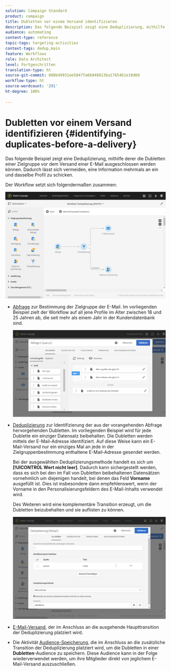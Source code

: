 ```yaml
---
solution: Campaign Standard
product: campaign
title: Dubletten vor einem Versand identifizieren
description: Das folgende Beispiel zeigt eine Deduplizierung, mithilfe derer die Dubletten einer Zielgruppe vor dem Versand einer E-Mail ausgeschlossen werden können. Dadurch lässt sich vermeiden, eine Information mehrmals an ein und dasselbe Profil zu schicken.
audience: automating
content-type: reference
topic-tags: targeting-activities
context-tags: dedup,main
feature: Workflows
role: Data Architect
level: Fortgeschritten
translation-type: ht
source-git-commit: 088b49931ee5047fa6b949813ba17654b1e10d60
workflow-type: ht
source-wordcount: '291'
ht-degree: 100%

---
```



# Dubletten vor einem Versand identifizieren {#identifying-duplicates-before-a-delivery}

Das folgende Beispiel zeigt eine Deduplizierung, mithilfe derer die Dubletten einer Zielgruppe vor dem Versand einer E-Mail ausgeschlossen werden können. Dadurch lässt sich vermeiden, eine Information mehrmals an ein und dasselbe Profil zu schicken.

Der Workflow setzt sich folgendermaßen zusammen:

![](assets/deduplication_example_workflow.png)

* [Abfrage](../../automating/using/query.md) zur Bestimmung der Zielgruppe der E-Mail. Im vorliegenden Beispiel zielt der Workflow auf all jene Profile im Alter zwischen 18 und 25 Jahren ab, die seit mehr als einem Jahr in der Kundendatenbank sind.

   ![](assets/deduplication_example_query.png)

* [Deduplizierung](../../automating/using/deduplication.md) zur Identifizierung der aus der vorangehenden Abfrage hervorgehenden Dubletten. Im vorliegenden Beispiel wird für jede Dublette ein einziger Datensatz beibehalten. Die Dubletten werden mittels der E-Mail-Adresse identifiziert. Auf diese Weise kann ein E-Mail-Versand nur ein einziges Mal an jede in der Zielgruppenbestimmung enthaltene E-Mail-Adresse gesendet werden.

   Bei der ausgewählten Deduplizierungsmethode handelt es sich um **[!UICONTROL Wert nicht leer]**. Dadurch kann sichergestellt werden, dass es sich bei den im Fall von Dubletten beibehaltenen Datensätzen vornehmlich um diejenigen handelt, bei denen das Feld **Vorname** ausgefüllt ist. Dies ist insbesondere dann empfehlenswert, wenn der Vorname in den Personalisierungsfeldern des E-Mail-Inhalts verwendet wird.

   Des Weiteren wird eine komplementäre Transition erzeugt, um die Dubletten beizubehalten und sie auflisten zu können.

   ![](assets/deduplication_example_dedup.png)

* [E-Mail-Versand](../../automating/using/email-delivery.md), der im Anschluss an die ausgehende Haupttransition der Deduplizierung platziert wird.
* Die Aktivität [Audience-Speicherung](../../automating/using/save-audience.md), die im Anschluss an die zusätzliche Transition der Deduplizierung platziert wird, um die Dubletten in einer **Dubletten**-Audience zu speichern. Diese Audience kann in der Folge wiederverwendet werden, um ihre Mitglieder direkt von jeglichem E-Mail-Versand auszuschließen.
